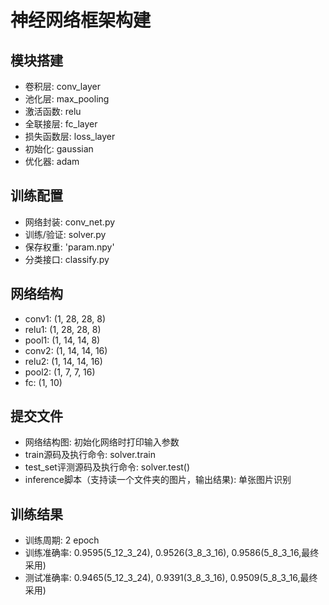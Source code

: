 # 神经网络框架构建

## 模块搭建
- 卷积层: conv_layer
- 池化层: max_pooling
- 激活函数: relu
- 全联接层: fc_layer
- 损失函数层: loss_layer
- 初始化: gaussian
- 优化器: adam

## 训练配置
- 网络封装: conv_net.py
- 训练/验证: solver.py
- 保存权重: 'param.npy'
- 分类接口: classify.py

## 网络结构
- conv1: (1, 28, 28, 8)
- relu1: (1, 28, 28, 8)
- pool1: (1, 14, 14, 8)
- conv2: (1, 14, 14, 16)
- relu2: (1, 14, 14, 16)
- pool2: (1, 7, 7, 16)
- fc: (1, 10)

## 提交文件
- 网络结构图: 初始化网络时打印输入参数
- train源码及执行命令: solver.train
- test_set评测源码及执行命令: solver.test()
- inference脚本（支持读一个文件夹的图片，输出结果): 单张图片识别

## 训练结果
- 训练周期: 2 epoch
- 训练准确率: 0.9595(5_12_3_24), 0.9526(3_8_3_16), 0.9586(5_8_3_16,最终采用)
- 测试准确率: 0.9465(5_12_3_24), 0.9391(3_8_3_16), 0.9509(5_8_3_16,最终采用)
